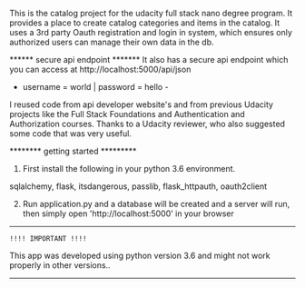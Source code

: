 This is the catalog project for the udacity full stack nano degree program.
It provides a place to create catalog categories and items in the catalog.
It uses a 3rd party Oauth registration and login in system,
which ensures only authorized users can manage their own data in the db.

****** secure api endpoint *******
It also has a secure api endpoint which you can access at
http://localhost:5000/api/json 
- username = world | password = hello -

I reused code from api developer website's and from previous Udacity 
projects like the Full Stack Foundations and Authentication and Authorization courses.
Thanks to a Udacity reviewer, who also suggested some code that was very useful.

******** getting started *********
1. First install the following in your python 3.6 environment.

sqlalchemy, flask, itsdangerous, passlib, flask_httpauth, oauth2client

2. Run application.py and a database will be created and a server will run, 
then simply open 'http://localhost:5000' in your browser



******************************************************************
	!!!! IMPORTANT !!!!

This app was developed using python version 3.6 and might not work
properly in other versions..
******************************************************************
